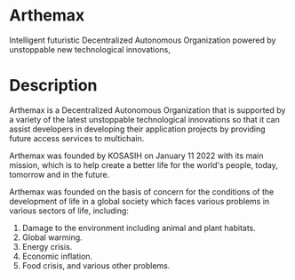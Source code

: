 # Arthemax
Intelligent futuristic Decentralized Autonomous Organization powered by unstoppable new technological innovations,
# Description
Arthemax is a Decentralized Autonomous Organization that is supported by a variety of the latest unstoppable technological innovations so that it can assist developers in developing their application projects by providing future access services to multichain.

Arthemax was founded by KOSASIH on January 11 2022 with its main mission, which is to help create a better life for the world's people, today, tomorrow and in the future.

Arthemax was founded on the basis of concern for the conditions of the development of life in a global society which faces various problems in various sectors of life, including: 

1. Damage to the environment including animal and plant habitats. 
2. Global warming. 
3. Energy crisis. 
4. Economic inflation. 
5. Food crisis, and various other problems.

